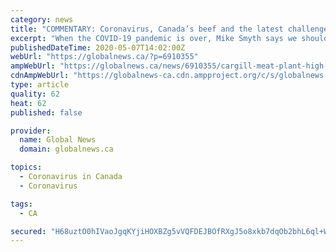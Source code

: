 ```yaml
---
category: news
title: "COMMENTARY: Coronavirus, Canada’s beef and the latest challenge to Trudeau’s government"
excerpt: "When the COVID-19 pandemic is over, Mike Smyth says we should expect there to be fresh questions about the operation of Canada's meat plants."
publishedDateTime: 2020-05-07T14:02:00Z
webUrl: "https://globalnews.ca/?p=6910355"
ampWebUrl: "https://globalnews.ca/news/6910355/cargill-meat-plant-high-river/amp/"
cdnAmpWebUrl: "https://globalnews-ca.cdn.ampproject.org/c/s/globalnews.ca/news/6910355/cargill-meat-plant-high-river/amp/"
type: article
quality: 62
heat: 62
published: false

provider:
  name: Global News
  domain: globalnews.ca

topics:
  - Coronavirus in Canada
  - Coronavirus

tags:
  - CA

secured: "H68uztO0hIVaoJgqKYjiHOXBZg5vVQFDEJBOfRXgJ5o8xkb7dqOb2bhL6ql+WBpIClCBhe+pxP3G0UkZQxAfpHxjuiuujDOvkf0X2vYdgKIu9rKvNqUIFP35sQeUWmr5swTwqwuIoH0p6LQkJTmsOhjyas0a06Jl5fqdltfEGCxUcRTLA2WWmFtjFkxTjuAXpoElX3Rv8/ZdJw0nH46cAUF7AYMcn4Xuz4dvAWKXMdPdCI/h4YJRUqMvtNFs36/20NTIILwimJdNChI0fGExXUBSAQz3zKjoAdmDl63LMdc5SYtaWyCHbSI3bMUSyKgTmPOk0rMWcGiP6tVd86p0vjbOf/eHTZdNyRoy0HMN8/esnwMHFpPW2Zb+XV6pAGvd17Mld+KyM96QO0TIJFrHQGNuQHtLIGCBK1tk0OCpH+HTX+ejgIs2mKZuTWc2rRCTsuSDeE1f4pCHbA/4miq8apam8MRg7lYguamtTd5MYVk=;FMipHwhFuz2/G43fVQXN/Q=="
---
```


